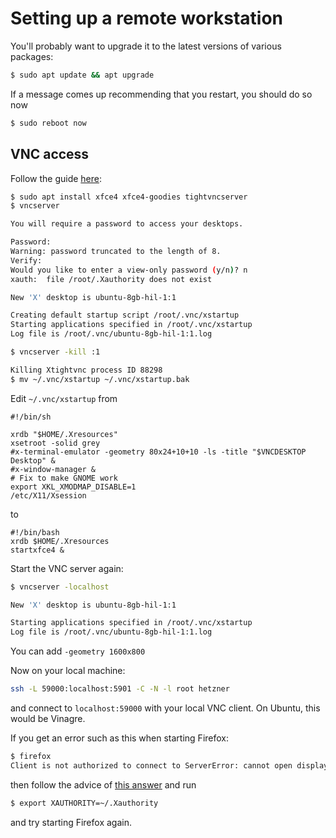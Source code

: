 # Setting up a remote workstation

You'll probably want to upgrade it to the latest versions of various packages:

```bash
$ sudo apt update && apt upgrade
```

If a message comes up recommending that you restart, you should do so now

```bash
$ sudo reboot now
```

## VNC access

Follow the guide [here](https://www.digitalocean.com/community/tutorials/how-to-install-and-configure-vnc-on-ubuntu-20-04):

```bash
$ sudo apt install xfce4 xfce4-goodies tightvncserver
$ vncserver

You will require a password to access your desktops.

Password: 
Warning: password truncated to the length of 8.
Verify:   
Would you like to enter a view-only password (y/n)? n
xauth:  file /root/.Xauthority does not exist

New 'X' desktop is ubuntu-8gb-hil-1:1

Creating default startup script /root/.vnc/xstartup
Starting applications specified in /root/.vnc/xstartup
Log file is /root/.vnc/ubuntu-8gb-hil-1:1.log

$ vncserver -kill :1

Killing Xtightvnc process ID 88298
$ mv ~/.vnc/xstartup ~/.vnc/xstartup.bak
```

Edit `~/.vnc/xstartup` from

```
#!/bin/sh

xrdb "$HOME/.Xresources"
xsetroot -solid grey
#x-terminal-emulator -geometry 80x24+10+10 -ls -title "$VNCDESKTOP Desktop" &
#x-window-manager &
# Fix to make GNOME work
export XKL_XMODMAP_DISABLE=1
/etc/X11/Xsession
```

to

```
#!/bin/bash
xrdb $HOME/.Xresources
startxfce4 &
```

Start the VNC server again:

```bash
$ vncserver -localhost

New 'X' desktop is ubuntu-8gb-hil-1:1

Starting applications specified in /root/.vnc/xstartup
Log file is /root/.vnc/ubuntu-8gb-hil-1:1.log
```

You can add `-geometry 1600x800`

Now on your local machine:

```bash
ssh -L 59000:localhost:5901 -C -N -l root hetzner
```

and connect to `localhost:59000` with your local VNC client. On Ubuntu, this would be Vinagre.

If you get an error such as this when starting Firefox:

```bash
$ firefox
Client is not authorized to connect to ServerError: cannot open display: :1.0
```

then follow the advice of [this answer](https://askubuntu.com/a/1462654) and run

```bash
$ export XAUTHORITY=~/.Xauthority
```

and try starting Firefox again.

